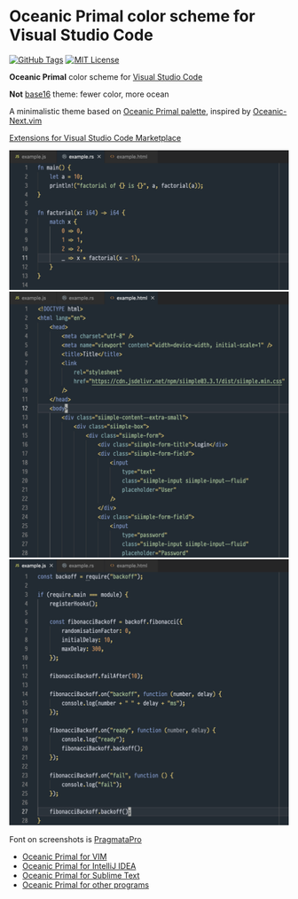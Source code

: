 # Oceanic Primal color scheme for Visual Studio Code

[![GitHub Tags](https://img.shields.io/github/v/tag/barlog-m/oceanic-primal-visual-studio-code?color=0298c3&label=version&style=flat-square)](https://github.com/barlog-m/oceanic-primal-visual-studio-code/tags)
[![MIT License](https://img.shields.io/badge/license-MIT-0298c3.svg?style=flat-square)](https://opensource.org/licenses/MIT)

<!-- Plugin description -->

**Oceanic Primal** color scheme for [Visual Studio Code](https://code.visualstudio.com)

<!-- Plugin description end -->

**Not** [base16](http://chriskempson.com/projects/base16/) theme: fewer color, more ocean

A minimalistic theme based on [Oceanic Primal palette](https://github.com/oceanic-primal/palette), inspired by [Oceanic-Next.vim](https://github.com/mhartington/oceanic-next)

[Extensions for Visual Studio Code Marketplace](https://marketplace.visualstudio.com/items?itemName=barlog-m.oceanic-primal-color-theme)

![Screenshot](https://raw.githubusercontent.com/barlog-m/oceanic-primal-visual-studio-code/9a783f22fd0daf00ef239ae5c34179b1ef2acc55/screenshot0.png)
![Screenshot](https://raw.githubusercontent.com/barlog-m/oceanic-primal-visual-studio-code/9a783f22fd0daf00ef239ae5c34179b1ef2acc55/screenshot1.png)
![Screenshot](https://raw.githubusercontent.com/barlog-m/oceanic-primal-visual-studio-code/9a783f22fd0daf00ef239ae5c34179b1ef2acc55/screenshot2.png)

Font on screenshots is [PragmataPro](https://fsd.it/shop/fonts/pragmatapro/)

- [Oceanic Primal for VIM](https://github.com/barlog-m/oceanic-primal-vim)
- [Oceanic Primal for IntelliJ IDEA](https://github.com/barlog-m/oceanic-primal-idea)
- [Oceanic Primal for Sublime Text](https://github.com/barlog-m/oceanic-primal-sublime)
- [Oceanic Primal for other programs](https://github.com/barlog-m/oceanic-primal)
